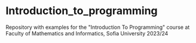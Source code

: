 # Introduction_to_programming
Repository with examples for the "Introduction To Programming" course at Faculty of Mathematics and Informatics, Sofia University 2023/24
